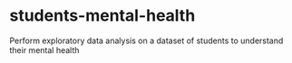 # students-mental-health
Perform exploratory data analysis on a dataset of students to understand their mental health
